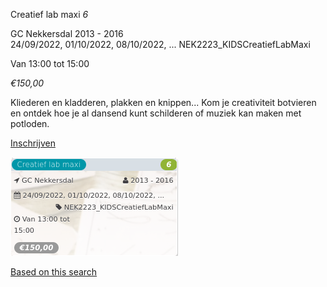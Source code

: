 Creatief lab maxi *6*

GC Nekkersdal 2013 - 2016  
24/09/2022, 01/10/2022, 08/10/2022, ... NEK2223\_KIDSCreatiefLabMaxi  

Van 13:00 tot 15:00

*€150,00*

  

  

Kliederen en kladderen, plakken en knippen... Kom je creativiteit botvieren en ontdek hoe je al dansend kunt schilderen of muziek kan maken met potloden.

[Inschrijven](https://tickets.vgc.be/activity/subscribe/NEK2223_KIDSCreatiefLabMaxi)

![](81779.png)

[Based on this search](https://tickets.vgc.be/activity/index?&vrijeplaatsen=1&Age%5B%5D=4%2C6&entity=241)